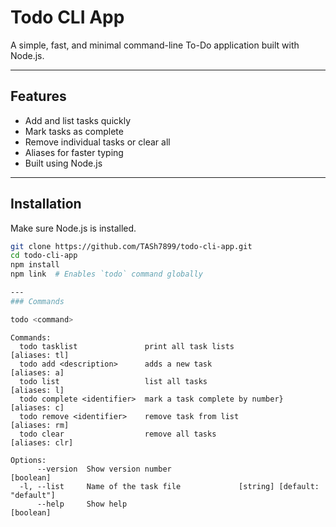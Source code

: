 
# Todo CLI App

A simple, fast, and minimal command-line To-Do application built with Node.js.

---

## Features

- Add and list tasks quickly
- Mark tasks as complete
- Remove individual tasks or clear all
- Aliases for faster typing
- Built using Node.js

---

## Installation

Make sure Node.js is installed.

```bash
git clone https://github.com/TASh7899/todo-cli-app.git
cd todo-cli-app
npm install
npm link  # Enables `todo` command globally

---
### Commands 

todo <command>

```
```
Commands:
  todo tasklist               print all task lists                 [aliases: tl]
  todo add <description>      adds a new task                       [aliases: a]
  todo list                   list all tasks                        [aliases: l]
  todo complete <identifier>  mark a task complete by number}       [aliases: c]
  todo remove <identifier>    remove task from list                [aliases: rm]
  todo clear                  remove all tasks                    [aliases: clr]

Options:
      --version  Show version number                                   [boolean]
  -l, --list     Name of the task file             [string] [default: "default"]
      --help     Show help                                             [boolean]
```
```

